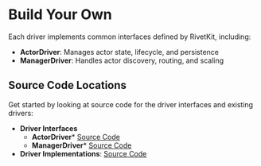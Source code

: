 # Build Your Own

Each driver implements common interfaces defined by RivetKit, including:

- **ActorDriver**: Manages actor state, lifecycle, and persistence
- **ManagerDriver**: Handles actor discovery, routing, and scaling

## Source Code Locations

Get started by looking at source code for the driver interfaces and existing drivers:

- **Driver Interfaces**
  - **ActorDriver*** [Source Code](https://github.com/rivet-gg/rivetkit/blob/main/packages/core/src/actor/driver.ts)
  - **ManagerDriver*** [Source Code](https://github.com/rivet-gg/rivetkit/blob/main/packages/core/src/manager/driver.ts)
- **Driver Implementations**: [Source Code](https://github.com/rivet-gg/rivetkit/tree/main/packages/core/src/drivers)